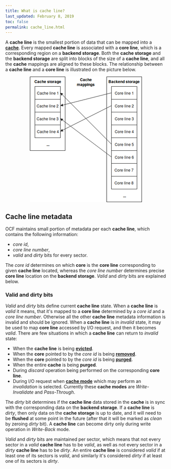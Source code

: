 ```yaml
---
title: What is cache line?
last_updated: February 8, 2019
toc: false
permalink: cache_line.html
---
```


A **cache line** is the smallest portion of data that can be mapped
into a [**cache**](/cache.html). Every mapped **cache line** is
associated with a **core line**, which is a corresponding region on a
**backend storage**. Both the **cache storage** and the **backend storage**
are split into blocks of the size of a **cache line**, and all the
**cache** mappings are aligned to these blocks. The relationship between
a **cache line** and a **core line** is illustrated on the picture below.

<center><img src="images/cache_line.png"></center>

## Cache line metadata

OCF maintains small portion of metadata per each **cache line**, which
contains the following information:
- *core id*,
- *core line number*,
- *valid* and *dirty* bits for every sector.

The *core id* determines on which **core** is the **core line**
corresponding to given **cache line** located, whereas the *core line
number* determines precise **core line** location on the **backend
storage**. *Valid* and *dirty* bits are explained below.

### Valid and dirty bits

*Valid* and *dirty* bits define current **cache line** state. When a
**cache line** is *valid* it means, that it's mapped to a **core line**
determined by a *core id* and a *core line number*. Otherwise all the
other **cache line** metadata information is invalid and should be ignored.
When a **cache line** is in *invalid* state, it may be used to map **core
line** accessed by I/O request, and then it becomes *valid*. There are
few situations in which a **cache line** can return to *invalid* state:
- When the **cache line** is being [**evicted**](/cache_operations.html).
- When the **core** pointed to by the *core id* is being
  [**removed**](/cache_management.html).
- When the **core** pointed to by the *core id* is being
  [**purged**](/cache_operations.html).
- When the entire **cache** is being **purged**.
- During *discard* operation being performed on the corresponding **core
  line**.
- During I/O request when
  [**cache mode**](/cache_configuration.html#cache-mode) which may perform
  an *invalidation* is selected. Currently these **cache modes** are
  *Write-Invalidate* and *Pass-Through*.

The *dirty* bit determines if the **cache line** data stored in the
**cache** is in sync with the corresponding data on the **backend storage**.
If a **cache line** is *dirty*, then only data on the **cache storage**
is up to date, and it will need to be **flushed** at some point in the
future (after that it will be marked as *clean* by zeroing *dirty* bit).
A **cache line** can become dirty only during write operation in *Write-Back*
mode.

*Valid* and *dirty* bits are maintained per sector, which means that
not every sector in a *valid* **cache line** has to be *valid*, as well
as not every sector in a *dirty* **cache line** has to be *dirty*. An
entire **cache line** is considered *valid* if at least one of its
sectors is *valid*, and similarly it's considered *dirty* if at least
one of its sectors is *dirty*.
